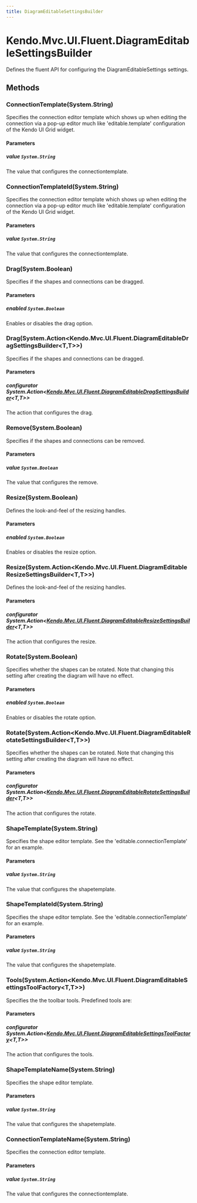 ```yaml
---
title: DiagramEditableSettingsBuilder
---
```


# Kendo.Mvc.UI.Fluent.DiagramEditableSettingsBuilder
Defines the fluent API for configuring the DiagramEditableSettings settings.




## Methods


### ConnectionTemplate(System.String)
Specifies the connection editor template which shows up when editing the connection via a pop-up editor much like 'editable.template' configuration of the Kendo UI Grid widget.


#### Parameters

##### value `System.String`
The value that configures the connectiontemplate.





### ConnectionTemplateId(System.String)
Specifies the connection editor template which shows up when editing the connection via a pop-up editor much like 'editable.template' configuration of the Kendo UI Grid widget.


#### Parameters

##### value `System.String`
The value that configures the connectiontemplate.





### Drag(System.Boolean)
Specifies if the shapes and connections can be dragged.


#### Parameters

##### enabled `System.Boolean`
Enables or disables the drag option.





### Drag(System.Action\<Kendo.Mvc.UI.Fluent.DiagramEditableDragSettingsBuilder\<T,T\>\>)
Specifies if the shapes and connections can be dragged.


#### Parameters

##### configurator System.Action<[Kendo.Mvc.UI.Fluent.DiagramEditableDragSettingsBuilder](/api/aspnet-mvc/Kendo.Mvc.UI.Fluent/DiagramEditableDragSettingsBuilder)<T,T>>
The action that configures the drag.





### Remove(System.Boolean)
Specifies if the shapes and connections can be removed.


#### Parameters

##### value `System.Boolean`
The value that configures the remove.





### Resize(System.Boolean)
Defines the look-and-feel of the resizing handles.


#### Parameters

##### enabled `System.Boolean`
Enables or disables the resize option.





### Resize(System.Action\<Kendo.Mvc.UI.Fluent.DiagramEditableResizeSettingsBuilder\<T,T\>\>)
Defines the look-and-feel of the resizing handles.


#### Parameters

##### configurator System.Action<[Kendo.Mvc.UI.Fluent.DiagramEditableResizeSettingsBuilder](/api/aspnet-mvc/Kendo.Mvc.UI.Fluent/DiagramEditableResizeSettingsBuilder)<T,T>>
The action that configures the resize.





### Rotate(System.Boolean)
Specifies whether the shapes can be rotated. Note that changing this setting after creating the diagram will have no effect.


#### Parameters

##### enabled `System.Boolean`
Enables or disables the rotate option.





### Rotate(System.Action\<Kendo.Mvc.UI.Fluent.DiagramEditableRotateSettingsBuilder\<T,T\>\>)
Specifies whether the shapes can be rotated. Note that changing this setting after creating the diagram will have no effect.


#### Parameters

##### configurator System.Action<[Kendo.Mvc.UI.Fluent.DiagramEditableRotateSettingsBuilder](/api/aspnet-mvc/Kendo.Mvc.UI.Fluent/DiagramEditableRotateSettingsBuilder)<T,T>>
The action that configures the rotate.





### ShapeTemplate(System.String)
Specifies the shape editor template. See the 'editable.connectionTemplate' for an example.


#### Parameters

##### value `System.String`
The value that configures the shapetemplate.





### ShapeTemplateId(System.String)
Specifies the shape editor template. See the 'editable.connectionTemplate' for an example.


#### Parameters

##### value `System.String`
The value that configures the shapetemplate.





### Tools(System.Action\<Kendo.Mvc.UI.Fluent.DiagramEditableSettingsToolFactory\<T,T\>\>)
Specifies the the toolbar tools. Predefined tools are:


#### Parameters

##### configurator System.Action<[Kendo.Mvc.UI.Fluent.DiagramEditableSettingsToolFactory](/api/aspnet-mvc/Kendo.Mvc.UI.Fluent/DiagramEditableSettingsToolFactory)<T,T>>
The action that configures the tools.





### ShapeTemplateName(System.String)
Specifies the shape editor template.


#### Parameters

##### value `System.String`
The value that configures the shapetemplate.





### ConnectionTemplateName(System.String)
Specifies the connection editor template.


#### Parameters

##### value `System.String`
The value that configures the connectiontemplate.






